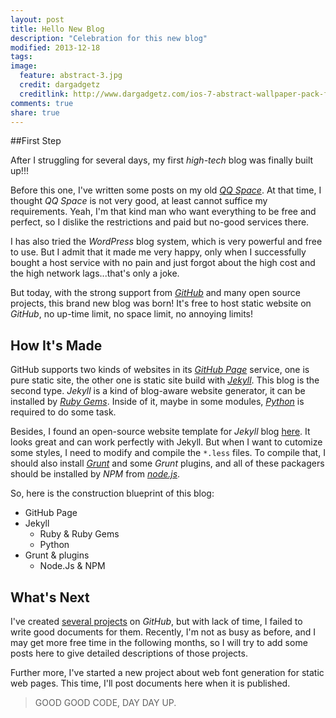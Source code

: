 ```yaml
---
layout: post
title: Hello New Blog
description: "Celebration for this new blog"
modified: 2013-12-18
tags: 
image:
  feature: abstract-3.jpg
  credit: dargadgetz
  creditlink: http://www.dargadgetz.com/ios-7-abstract-wallpaper-pack-for-iphone-5-and-ipod-touch-retina/
comments: true
share: true
---
```

##First Step

After I struggling for several days, my first *high-tech* blog was finally built up!!!

Before this one, I've written some posts on my old *[QQ Space](http://773534839.qzone.qq.com)*. At that time, I thought *QQ Space* is not very good, at least cannot suffice my requirements. Yeah, I'm that kind man who want everything to be free and perfect, so I dislike the restrictions and paid but no-good services there. 

I has also tried the *WordPress* blog system, which is very powerful and free to use. But I admit that it made me very happy, only when I successfully bought a host service with no pain and just forgot about the high cost and the high network lags...that's only a joke.

But today, with the strong support from *[GitHub](https://www.github.com)* and many open source projects, this brand new blog was born! It's free to host static website on *GitHub*, no up-time limit, no space limit, no annoying limits!

## How It's Made
GitHub supports two kinds of websites in its *[GitHub Page](http://pages.github.com/)* service, one is pure static site, the other one is static site build with *[Jekyll](http://www.jekyllrb.com)*. This blog is the second type. *Jekyll* is a kind of blog-aware website generator, it can be installed by *[Ruby Gems](http://rubygems.org/)*. Inside of it, maybe in some modules, *[Python](http://www.python.org)* is required to do some task.

Besides, I found an open-source website template for *Jekyll* blog [here](https://github.com/mmistakes/hpstr-jekyll-theme/). It looks great and can work perfectly with Jekyll. But when I want to cutomize some styles, I need to modify and compile the `*.less` files. To compile that, I should also install *[Grunt](http://gruntjs.com/)* and some *Grunt* plugins, and all of these packagers should be installed by <attr title='Node.Js Package Manager'>*NPM*</attr> from *[node.js](http://nodejs.org)*.

So, here is the construction blueprint of this blog:

* GitHub Page
* Jekyll
    * Ruby & Ruby Gems
    * Python
* Grunt & plugins
    * Node.Js & NPM

## What's Next
I've created [several projects](https://github.com/tjumyk?tab=repositories) on *GitHub*, but with lack of time, I failed to write good documents for them. Recently, I'm not as busy as before, and I may get more free time in the following months, so I will try to add some posts here to give detailed descriptions of those projects.

Further more, I've started a new project about web font generation for static web pages. This time, I'll post documents here when it is published.

> GOOD GOOD CODE, DAY DAY UP.

